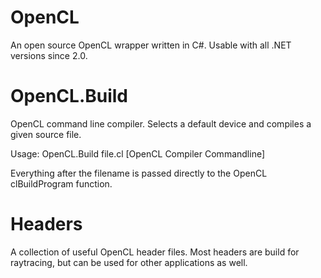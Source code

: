 OpenCL
======

An open source OpenCL wrapper written in C#. Usable with all .NET versions since 2.0.

OpenCL.Build
======

OpenCL command line compiler. Selects a default device and compiles a given source file.

Usage:
OpenCL.Build file.cl [OpenCL Compiler Commandline]

Everything after the filename is passed directly to the OpenCL clBuildProgram function.

Headers
======

A collection of useful OpenCL header files. Most headers are build for raytracing, but can
be used for other applications as well.